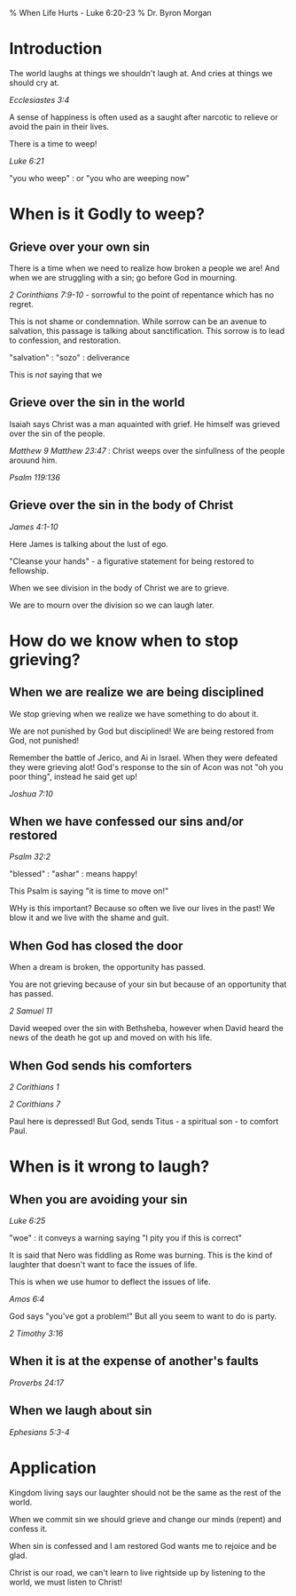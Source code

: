 % When Life Hurts - Luke 6:20-23
% Dr. Byron Morgan

# Introduction

The world laughs at things we shouldn't laugh at. And cries at things we should
cry at.

_Ecclesiastes 3:4_

A sense of happiness is often used as a saught after narcotic to relieve
or avoid the pain in their lives.

There is a time to weep! 

_Luke 6:21_ 

"you who weep" 
: or "you who are weeping now"

# When is it Godly to weep?

## Grieve over your own sin

There is a time when we need to realize how broken a people we are! 
And when we are struggling with a sin; go before God in mourning.

_2 Corinthians 7:9-10_ - sorrowful to the point of repentance which has no
regret.

This is not shame or condemnation. While sorrow can be an avenue to salvation,
this passage is talking about sanctification. This sorrow is to lead to
confession, and restoration.

"salvation"
: "sozo"
: deliverance

This is _not_ saying that we 

## Grieve over the sin in the world 

Isaiah says Christ was a man aquainted with grief. He himself was grieved over
the sin of the people.

_Matthew 9_ 
_Matthew 23:47_ 
: Christ weeps over the sinfullness of the people arouund him.

_Psalm 119:136_

## Grieve over the sin in the body of Christ

_James 4:1-10_

Here James is talking about the lust of ego.

"Cleanse your hands" - a figurative statement for being restored to fellowship.

When we see division in the body of Christ we are to grieve.

We are to mourn over the division so we can laugh later.

# How do we know when to stop grieving?

## When we are realize we are being disciplined

We stop grieving when we realize we have something to do about it.

We are not punished by God but disciplined! We are being restored from God, not
punished!

Remember the battle of Jerico, and Ai in Israel. When they were defeated they
were grieving alot! God's response to the sin of Acon was not "oh you poor thing",
instead he said get up!

_Joshua 7:10_

## When we have confessed our sins and/or restored

_Psalm 32:2_

"blessed"
: "ashar" 
: means happy! 

This Psalm is saying "it is time to move on!"

WHy is this important? Because so often we live our lives in the past! We blow
it and we live with the shame and guit. 

## When God has closed the door

When a dream is broken, the opportunity has passed. 

You are not grieving because of your sin but because of an opportunity that has
passed.

_2 Samuel 11_

David weeped over the sin with Bethsheba, however when David heard the news of
the death he got up and moved on with his life.

## When God sends his comforters

_2 Corithians 1_


_2 Corithians 7_

Paul here is depressed! But God, sends Titus - a spiritual son - to comfort Paul.

# When is it wrong to laugh?

## When you are avoiding your sin

_Luke 6:25_

"woe"
: it conveys a warning saying "I pity you if this is correct"

It is said that Nero was fiddling as Rome was burning. This is the kind of
laughter that doesn't want to face the issues of life.

This is when we use humor to deflect the issues of life.

_Amos 6:4_

God says "you've got a problem!" But all you seem to want to do is party.

_2 Timothy 3:16_

## When it is at the expense of another's faults

_Proverbs 24:17_

## When we laugh about sin

_Ephesians 5:3-4_

# Application

Kingdom living says our laughter should not be the same as the rest of the
world.

When we commit sin we should grieve and change our minds (repent) and confess
it.

When sin is confessed and I am restored God wants me to rejoice and be glad.

Christ is our road, we can't learn to live rightside up by listening to the
world, we must listen to Christ!
